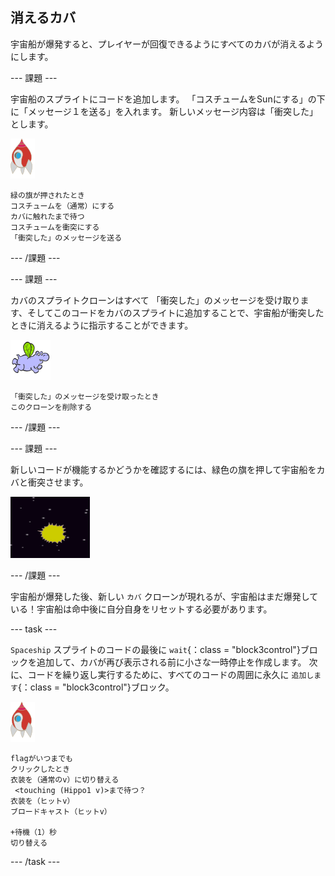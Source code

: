 ## 消えるカバ

宇宙船が爆発すると、プレイヤーが回復できるようにすべてのカバが消えるようにします。

\--- 課題 \---

宇宙船のスプライトにコードを追加します。 「コスチュームをSunにする」の下に「メッセージ１を送る」を入れます。 新しいメッセージ内容は「衝突した」とします。

![ロケットスプライト](images/rocket-sprite.png)

```blocks3
緑の旗が押されたとき
コスチュームを（通常）にする
カバに触れたまで待つ
コスチュームを衝突にする
「衝突した」のメッセージを送る
```

\--- /課題 \---

\--- 課題 \---

カバのスプライトクローンはすべて 「衝突した」のメッセージを受け取ります、そしてこのコードをカバのスプライトに追加することで、宇宙船が衝突したときに消えるように指示することができます。

![カバスプライト](images/hippo-sprite.png)

```blocks3
「衝突した」のメッセージを受け取ったとき
このクローンを削除する
```

\--- /課題 \---

\--- 課題 \---

新しいコードが機能するかどうかを確認するには、緑色の旗を押して宇宙船をカバと衝突させます。

![スクリーンショット](images/invaders-hippo-collide.png)

\--- /課題 \---

宇宙船が爆発した後、新しい `カバ` クローンが現れるが、宇宙船はまだ爆発している！宇宙船は命中後に自分自身をリセットする必要があります。

\--- task \---

`Spaceship` スプライトのコードの最後に `wait`{：class = "block3control"}ブロックを追加して、カバが再び表示される前に小さな一時停止を作成します。 次に、コードを繰り返し実行するために、すべてのコードの周囲に永久に `追加します`{：class = "block3control"}ブロック。

![ロケットスプライト](images/rocket-sprite.png)

```blocks3
flagがいつまでも
クリックしたとき
衣装を（通常のv）に切り替える
 <touching (Hippo1 v)>まで待つ？
衣装を（ヒットv）
ブロードキャスト（ヒットv）

+待機（1）秒
切り替える
```

\--- /task \---
